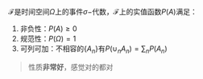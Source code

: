 $\mathscr F$是时间空间$\Omega$上的事件$\sigma-$代数，$\mathscr F$上的实值函数$P(A)$满足：
1. 非负性：$P(A)\ge 0$
2. 规范性：$P(\Omega)=1$
3. 可列可加：不相容的$\{A_n\}$有$P(\cup_n A_n)=\sum_n P(A_n)$
>性质**非常好**，感觉对的都对


